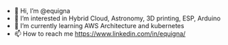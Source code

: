 - 👋 Hi, I’m @equigna
- 👀 I’m interested in Hybrid Cloud, Astronomy, 3D printing, ESP, Arduino
- 🌱 I’m currently learning AWS Architecture and kubernetes
- 📫 How to reach me https://www.linkedin.com/in/equigna/

<!---
equigna/equigna is a ✨ special ✨ repository because its `README.md` (this file) appears on your GitHub profile.
You can click the Preview link to take a look at your changes.
--->
